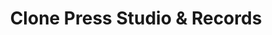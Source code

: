 ---
title: "Clone Press Studio & Records"
url: /burien/clone-press-studio-and-records/
shop: copyshop
---